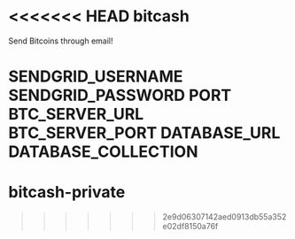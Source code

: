 <<<<<<< HEAD
bitcash
=======

Send Bitcoins through email!


SENDGRID_USERNAME
SENDGRID_PASSWORD
PORT
BTC_SERVER_URL
BTC_SERVER_PORT
DATABASE_URL
DATABASE_COLLECTION
=======
bitcash-private
===============
>>>>>>> 2e9d06307142aed0913db55a352e02df8150a76f
